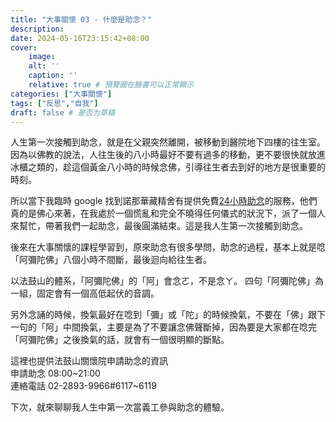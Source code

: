 ```yaml
---
title: "大事關懷 03 - 什麼是助念？"
description: 
date: 2024-05-16T23:15:42+08:00
cover:
    image: 
    alt: ''
    caption: ''
    relative: true # 預覽圖在臉書可以正常顯示
categories: ["大事關懷"]
tags: ["反思","自我"]
draft: false # 是否为草稿
---
```


人生第一次接觸到助念，就是在父親突然離開，被移動到醫院地下四樓的往生室。因為以佛教的說法，人往生後的八小時最好不要有過多的移動，更不要很快就放進冰櫃之類的，趁這個黃金八小時的時候念佛，引導往生者去到好的地方是很重要的時刻。

所以當下我臨時 google 找到諾那華藏精舍有提供免費[24小時助念](https://www.nonahz.org/e-lotus/request/)的服務，他們真的是佛心來著，在我處於一個慌亂和完全不曉得任何儀式的狀況下，派了一個人來幫忙，帶著我們一起助念，最後圓滿結束。這是我人生第一次接觸到助念。

後來在大事關懷的課程學習到，原來助念有很多學問，助念的過程，基本上就是唸「阿彌陀佛」八個小時不間斷，最後迴向給往生者。

以法鼓山的體系，「阿彌陀佛」的「阿」會念ㄛ，不是念ㄚ。 四句「阿彌陀佛」為一組，固定會有一個高低起伏的音調。

另外念誦的時候，換氣最好在唸到「彌」或「陀」的時候換氣，不要在「佛」跟下一句的「阿」中間換氣，主要是為了不要讓念佛聲斷掉，因為要是大家都在唸完「阿彌陀佛」之後換氣的話，就會有一個很明顯的斷點。

這裡也提供法鼓山關懷院申請助念的資訊  
申請助念 08:00~21:00  
連絡電話 02-2893-9966#6117~6119

下次，就來聊聊我人生中第一次當義工參與助念的體驗。

